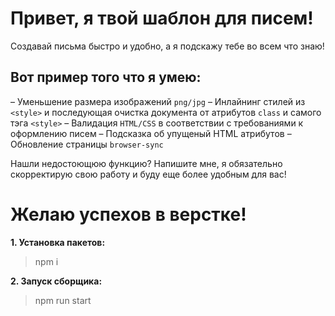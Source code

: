 # Привет, я твой шаблон для писем!
Создавай письма быстро и удобно, а я подскажу тебе во всем что знаю!

## Вот пример того что я умею:

– Уменьшение размера изображений `png/jpg`
– Инлайнинг стилей из `<style>` и последующая очистка документа от атрибутов `class` и самого тэга `<style>`
– Валидация `HTML/CSS` в соответствии с требованиями к оформлению писем
– Подсказка об упущеный HTML атрибутов
– Обновление страницы `browser-sync`


Нашли недостоющюю функцию? Напишите мне, я обязательно скорректирую свою работу и буду еще более удобным для вас!

# Желаю успехов в верстке!


**1. Установка пакетов:**
> npm i

**2. Запуск сборщика:**
> npm run start
